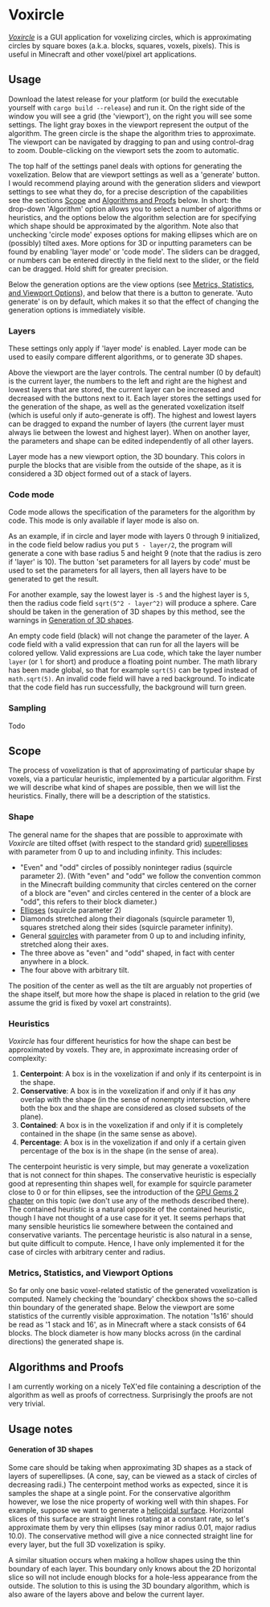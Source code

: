 # Voxircle

[
_Voxircle_](https://github.com/basyniae/voxircle) is a GUI application for voxelizing circles, which is approximating circles by square boxes (a.k.a. blocks, squares, voxels, pixels).
This is useful in Minecraft and other voxel/pixel art applications.

## Usage

Download the latest release for your platform (or build the executable yourself with `cargo build --release`) and run it.
On the right side of the window you will see a grid (the 'viewport'), on the right you will see some settings.
The light gray boxes in the viewport represent the output of the algorithm.
The green circle is the shape the algorithm tries to approximate.
The viewport can be navigated by dragging to pan and using control-drag to zoom.
Double-clicking on the viewport sets the zoom to automatic.

The top half of the settings panel deals with options for generating the voxelization.
Below that are viewport settings as well as a 'generate' button.
I would recommend playing around with the generation sliders and viewport settings to see what they do, for a precise description of the capabilities see the sections [Scope](#scope) and [Algorithms and Proofs](#algorithms-and-proofs) below.
In short: the drop-down 'Algorithm' option allows you to select a number of algorithms or heuristics, and the options below the algorithm selection are for specifying which shape should be approximated by the algorithm. Note also that unchecking 'circle mode' exposes options for making ellipses which are on (possibly) tilted axes.
More options for 3D or inputting parameters can be found by enabling 'layer mode' or 'code mode'.
The sliders can be dragged, or numbers can be entered directly in the field next to the slider, or the field can be dragged.
Hold shift for greater precision.

Below the generation options are the view options (see [Metrics, Statistics, and Viewport Options](#metrics)), and below that there is a button to generate.
'Auto generate' is on by default, which makes it so that the effect of changing the generation options is immediately visible.

### Layers

These settings only apply if 'layer mode' is enabled.
Layer mode can be used to easily compare different algorithms, or to generate 3D shapes.

Above the viewport are the layer controls.
The central number (0 by default) is the current layer, the numbers to the left and right are the highest and lowest layers that are stored, the current layer can be increased and decreased with the buttons next to it.
Each layer stores the settings used for the generation of the shape, as well as the generated voxelization itself (which is useful only if auto-generate is off).
The highest and lowest layers can be dragged to expand the number of layers (the current layer must always lie between the lowest and highest layer).
When on another layer, the parameters and shape can be edited independently of all other layers.

Layer mode has a new viewport option, the 3D boundary.
This colors in purple the blocks that are visible from the outside of the shape, as it is considered a 3D object formed out of a stack of layers.

### Code mode

Code mode allows the specification of the parameters for the algorithm by code.
This mode is only available if layer mode is also on.

As an example, if in circle and layer mode with layers 0 through 9 initialized, in the code field below radius you put `5 - layer/2`, the program will generate a cone with base radius 5 and height 9 (note that the radius is zero if 'layer' is 10).
The button 'set parameters for all layers by code' must be used to set the parameters for all layers, then all layers have to be generated to get the result.

For another example, say the lowest layer is `-5` and the highest layer is `5`, then the radius code field `sqrt(5^2 - layer^2)` will produce a sphere.
Care should be taken in the generation of 3D shapes by this method, see the warnings in [Generation of 3D shapes](#generation-of-3d-shapes).

An empty code field (black) will not change the parameter of the layer.
A code field with a valid expression that can run for all the layers will be colored yellow.
Valid expressions are Lua code, which take the layer number `layer` (or `l` for short) and produce a floating point number.
The math library has been made global, so that for example `sqrt(5)` can be typed instead of `math.sqrt(5)`.
An invalid code field will have a red background.
To indicate that the code field has run successfully, the background will turn green.

### Sampling

Todo

## Scope

The process of voxelization is that of approximating of particular shape by voxels, via a particular heuristic, implemented by a particular algorithm.
First we will describe what kind of shapes are possible, then we will list the heuristics.
Finally, there will be a description of the statistics.

### Shape

The general name for the shapes that are possible to approximate with
_Voxircle_ are tilted offset (with respect to the standard grid) [superellipses](https://en.wikipedia.org/wiki/Superellipse) with parameter from 0 up to and including infinity.
This includes:

* "Even" and "odd" circles of possibly noninteger radius (squircle parameter 2).
  (With "even" and "odd" we follow the convention common in the Minecraft building community that circles centered on the corner of a block are "even" and circles centered in the center of a block are "odd", this refers to their block diameter.)
* [Ellipses](https://en.wikipedia.org/wiki/Ellipse) (squircle parameter 2)
* Diamonds stretched along their diagonals (squircle parameter 1), squares stretched along their sides (squircle parameter infinity).
* General [squircles](https://en.wikipedia.org/wiki/Squircle) with parameter from 0 up to and including infinity, stretched along their axes.
* The three above as "even" and "odd" shaped, in fact with center anywhere in a block.
* The four above with arbitrary tilt.

The position of the center as well as the tilt are arguably not properties of the shape itself, but more how the shape is placed in relation to the grid (we assume the grid is fixed by voxel art constraints).

### Heuristics

_Voxircle_ has four different heuristics for how the shape can best be approximated by voxels.
They are, in approximate increasing order of complexity:

1. **Centerpoint**: A box is in the voxelization if and only if its centerpoint is in the shape.
2. **Conservative**: A box is in the voxelization if and only if it has
   *any* overlap with the shape (in the sense of nonempty intersection, where both the box and the shape are considered as closed subsets of the plane).
3. **Contained**:  A box is in the voxelization if and only if it is completely contained in the shape (in the same
   sense as above).
4. **Percentage**: A box is in the voxelization if and only if a certain given percentage of the box is in the shape (in
   the sense of area).

The centerpoint heuristic is very simple, but may generate a voxelization that is not connect for thin shapes.
The conservative heuristic is especially good at representing thin shapes well, for example for squircle parameter close to 0 or for thin ellipses, see the introduction of the [GPU Gems 2 chapter](https://developer.nvidia.com/gpugems/gpugems2/part-v-image-oriented-computing/chapter-42-conservative-rasterization) on this topic (we don't use any of the methods described there).
The contained heuristic is a natural opposite of the contained heuristic, though I have not thought of a use case for it yet.
It seems perhaps that many sensible heuristics lie somewhere between the contained and conservative variants.
The percentage heuristic is also natural in a sense, but quite difficult to compute. Hence, I have only implemented it for the case of circles with arbitrary center and radius.

### <a name="metrics"></a>Metrics, Statistics, and Viewport Options

So far only one basic voxel-related statistic of the generated voxelization is computed.
Namely checking the 'boundary' checkbox shows the so-called thin boundary of the generated shape.
Below the viewport are some statistics of the currently visible approximation. The notation '1s16' should be read as '1 stack and 16', as in Minecraft where a stack consists of 64 blocks.
The block diameter is how many blocks across (in the cardinal directions) the generated shape is.

## Algorithms and Proofs

I am currently working on a nicely TeX'ed file containing a description of the algorithm as well as proofs of correctness.
Surprisingly the proofs are not very trivial.

## Usage notes

#### Generation of 3D shapes

Some care should be taking when approximating 3D shapes as a stack of layers of superellipses.
(A cone, say, can be viewed as a stack of circles of decreasing radii.)
The centerpoint method works as expected, since it is samples the shape at a single point.
For the conservative algorithm however, we lose the nice property of working well with thin shapes.
For example, suppose we want to generate a [helicoidal surface](https://en.wikipedia.org/wiki/Helicoid).
Horizontal slices of this surface are straight lines rotating at a constant rate, so let's approximate them by very thin ellipses (say minor radius 0.01, major radius 10.0).
The conservative method will give a nice connected straight line for every layer, but the full 3D voxelization is spiky.

A similar situation occurs when making a hollow shapes using the thin boundary of each layer.
This boundary only knows about the 2D horizontal slice so will not include enough blocks for a hole-less appearance from the outside.
The solution to this is using the 3D boundary algorithm, which is also aware of the layers above and below the current layer.
